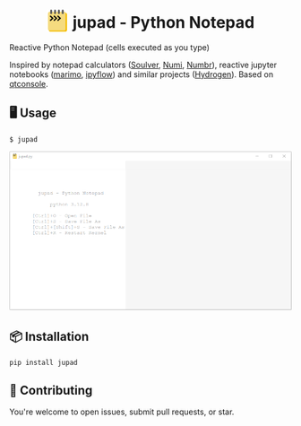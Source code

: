 
<h1 align="center">
  <img src="https://github.com/idanpa/jupad/raw/main/jupad/resources/icon.svg" height="40" style="vertical-align:bottom"> jupad - Python Notepad
</h1>

Reactive Python Notepad (cells executed as you type)

Inspired by notepad calculators ([Soulver](https://soulver.app/), [Numi](https://numi.app/), [Numbr](https://numbr.dev/)), reactive jupyter notebooks ([marimo](https://github.com/marimo-team/marimo), [ipyflow](https://github.com/ipyflow)) and similar projects ([Hydrogen](https://github.com/nteract/hydrogen)).  Based on [qtconsole](https://github.com/jupyter/qtconsole).

## 🖥 Usage
```
$ jupad
```

<p align="center">
  <picture>
    <source media="(prefers-color-scheme: dark)" srcset="https://github.com/idanpa/jupad/raw/main/docs/demo.gif">
    <source media="(prefers-color-scheme: light)" srcset="https://github.com/idanpa/jupad/raw/main/docs/demo.gif">
    <img src="https://github.com/idanpa/jupad/raw/main/docs/demo.gif">
  </picture>
</p>

## 📦 Installation 
```
pip install jupad
```

## 🤝 Contributing

You're welcome to open issues, submit pull requests, or star.
